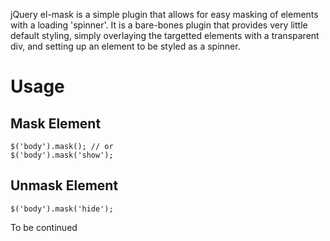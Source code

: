 jQuery el-mask is a simple plugin that allows for easy masking of elements with a loading 'spinner'. It is a bare-bones plugin that provides very little default styling, simply overlaying the targetted elements with a transparent div, and setting up an element to be styled as a spinner.

Usage
=====

Mask Element
------------
```
$('body').mask(); // or
$('body').mask('show');

```

Unmask Element
------------
```
$('body').mask('hide');
```

To be continued
